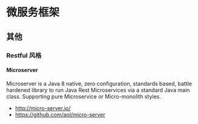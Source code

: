 # 微服务框架


## 其他

### Restful 风格

#### Microserver

Microserver is a Java 8 native, zero configuration, standards based, battle hardened library to run Java Rest Microservices via a standard Java main class. Supporting pure Microservice or Micro-monolith styles.

- http://micro-server.io/
- https://github.com/aol/micro-server

